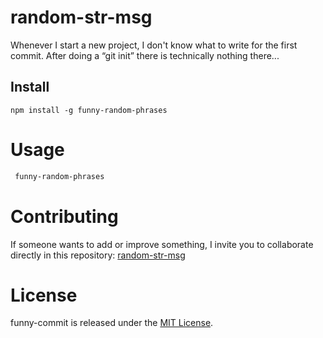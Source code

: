 # random-str-msg

Whenever I start a new project, I don't know what to write for the first commit. After doing a “git init” there is technically nothing there...

## Install

```npm
npm install -g funny-random-phrases
```

# Usage

```bash
 funny-random-phrases
```

# Contributing

If someone wants to add or improve something, I invite you to collaborate directly in this repository: [random-str-msg](https://github.com/DiegoLerma/funny-random-phrases.git)

# License

funny-commit is released under the [MIT License](https://opensource.org/licenses/MIT).
